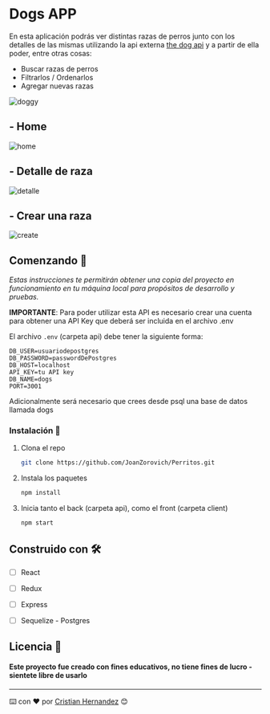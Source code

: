 # Dogs APP

En esta aplicación podrás ver distintas razas de perros junto con los detalles de las mismas utilizando la api externa [the dog api](https://thedogapi.com/) y a partir de ella poder, entre otras cosas:

  - Buscar razas de perros
  - Filtrarlos / Ordenarlos
  - Agregar nuevas razas
 
![doggy](https://user-images.githubusercontent.com/52827841/124139177-bf3a1300-da5d-11eb-9438-badc4a063edc.PNG)

## - Home
![home](https://user-images.githubusercontent.com/52827841/124139799-52734880-da5e-11eb-9402-87ea6aa92143.PNG)

## - Detalle de raza

![detalle](https://user-images.githubusercontent.com/52827841/124140028-877f9b00-da5e-11eb-858e-f1b55c58da16.PNG)

## - Crear una raza

![create](https://user-images.githubusercontent.com/52827841/124140417-d7f6f880-da5e-11eb-8d43-aec002f8c6bf.PNG)

## Comenzando 🚀

_Estas instrucciones te permitirán obtener una copia del proyecto en funcionamiento en tu máquina local para propósitos de desarrollo y pruebas._

__IMPORTANTE__: Para poder utilizar esta API es necesario crear una cuenta para obtener una API Key que deberá ser incluida en el archivo .env

El archivo `.env` (carpeta api) debe tener la siguiente forma:

```
DB_USER=usuariodepostgres
DB_PASSWORD=passwordDePostgres
DB_HOST=localhost
API_KEY=tu API key
DB_NAME=dogs
PORT=3001
```
Adicionalmente será necesario que crees desde psql una base de datos llamada dogs

### Instalación 🔧

1. Clona el repo
   ```sh
   git clone https://github.com/JoanZorovich/Perritos.git
   ```
2. Instala los paquetes
   ```sh
   npm install
   ```
3. Inicia tanto el back (carpeta api), como el front (carpeta client)
   ```sh
   npm start
   ```
  
## Construido con 🛠️

- [ ] React
- [ ] Redux
- [ ] Express
- [ ] Sequelize - Postgres


## Licencia 📄 

#### Este proyecto fue creado con fines educativos, no tiene fines de lucro - sientete libre de usarlo
---
⌨️ con ❤️ por [Cristian Hernandez](https://github.com/cristianhd) 😊
